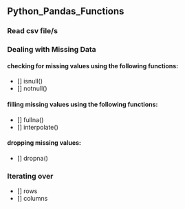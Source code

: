 ## Python_Pandas_Functions
### Read csv file/s
### Dealing with Missing Data
#### checking for missing values using the following functions:
- [] isnull()
- [] notnull()

#### filling missing values using the following functions:
- [] fullna()
- [] interpolate()


#### dropping missing values:
- [] dropna()

### Iterating over
- [] rows
- [] columns



